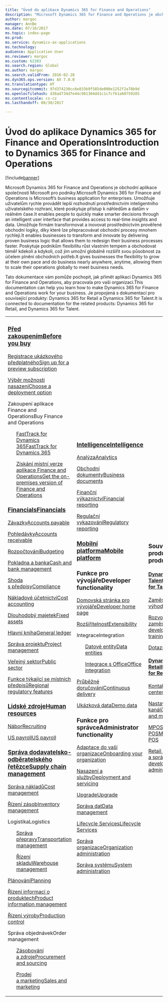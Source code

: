 ```yaml
---
title: "Úvod do aplikace Dynamics 365 for Finance and Operations"
description: "Microsoft Dynamics 365 for Finance and Operations je obchodní aplikace společnosti Microsoft pro podniky. Tato stránka vám pomůže seznámit se s produktem a začít ho používat."
author: margoc
manager: AnnBe
ms.date: 07/10/2017
ms.topic: index-page
ms.prod: 
ms.service: dynamics-ax-applications
ms.technology: 
audience: Application User
ms.reviewer: margoc
ms.custom: 62303
ms.search.region: Global
ms.author: margoc
ms.search.validFrom: 2016-02-28
ms.dyn365.ops.version: AX 7.0.0
ms.translationtype: HT
ms.sourcegitcommit: 97d374230cc6e833b9f585de000e1252f2a78b9d
ms.openlocfilehash: d38ad734d7e44c981304dd1c1c7cf61a60759285
ms.contentlocale: cs-cz
ms.lasthandoff: 08/30/2017

---
```


# <a name="introduction-to-dynamics-365-for-finance-and-operations"></a><span data-ttu-id="f0693-104">Úvod do aplikace Dynamics 365 for Finance and Operations</span><span class="sxs-lookup"><span data-stu-id="f0693-104">Introduction to Dynamics 365 for Finance and Operations</span></span>
[!include[banner](includes/banner.md)]

<span data-ttu-id="f0693-105">Microsoft Dynamics 365 for Finance and Operations je obchodní aplikace společnosti Microsoft pro podniky.</span><span class="sxs-lookup"><span data-stu-id="f0693-105">Microsoft Dynamics 365 for Finance and Operations is Microsoft’s business application for enterprises.</span></span> <span data-ttu-id="f0693-106">Umožňuje uživatelům rychle provádět lepší rozhodnutí prostřednictvím inteligentního uživatelského rozhraní, které poskytuje přístup k náhledům a datům v reálném čase.</span><span class="sxs-lookup"><span data-stu-id="f0693-106">It enables people to quickly make smarter decisions through an intelligent user interface that provides access to real-time insights and data.</span></span> <span data-ttu-id="f0693-107">Umožňuje firmám transformovat a inovovat prostřednictvím prověřené obchodní logiky, díky které lze přepracovávat obchodní procesy mnohem rychleji.</span><span class="sxs-lookup"><span data-stu-id="f0693-107">It enables businesses to transform and innovate by delivering proven business logic that allows them to redesign their business processes faster.</span></span> <span data-ttu-id="f0693-108">Poskytuje podnikům flexibilitu růst vlastním tempem a obchodovat téměř kdekoli a kdykoli, což jim umožní globálně rozšířit svou působnost za účelem plnění obchodních potřeb.</span><span class="sxs-lookup"><span data-stu-id="f0693-108">It gives businesses the flexibility to grow at their own pace and do business nearly anywhere, anytime, allowing them to scale their operations globally to meet business needs.</span></span> 

<span data-ttu-id="f0693-109">Tato dokumentace vám pomůže pochopit, jak přimět aplikaci Dynamics 365 for Finance and Operations, aby pracovala pro vaši organizaci.</span><span class="sxs-lookup"><span data-stu-id="f0693-109">This documentation can help you learn how to make Dynamics 365 for Finance and Operations work for your business.</span></span> <span data-ttu-id="f0693-110">Je propojená s dokumentací pro související produkty: Dynamics 365 for Retail a Dynamics 365 for Talent.</span><span class="sxs-lookup"><span data-stu-id="f0693-110">It is connected to documentation for the related products: Dynamics 365 for Retail, and Dynamics 365 for Talent.</span></span> 

<table>
<colgroup>
<col width="33%" />
<col width="33%" />
<col width="33%" />
</colgroup>
<tbody>
<tr class="odd">
<td>
<h3><span data-ttu-id="f0693-111"><a href="../fin-and-ops/get-started/before-you-buy">Před zakoupením</a></span><span class="sxs-lookup"><span data-stu-id="f0693-111"><a href="../fin-and-ops/get-started/before-you-buy">Before you buy</a></span></span></h3>
<p><span data-ttu-id="f0693-112"><a href="../dev-itpro/dev-tools/sign-up-preview-subscription">Registrace ukázkového předplatného</a></span><span class="sxs-lookup"><span data-stu-id="f0693-112"><a href="../dev-itpro/dev-tools/sign-up-preview-subscription">Sign up for a preview subscription</a></span></span></p>
 <p><span data-ttu-id="f0693-113"><a href="../dev-itpro/deployment/choose-deployment-type">Výběr možnosti nasazení</a></span><span class="sxs-lookup"><span data-stu-id="f0693-113"><a href="../dev-itpro/deployment/choose-deployment-type">Choose a deployment option</a></span></span></p>
<p><span data-ttu-id="f0693-114">Zakoupení aplikace Finance and Operations</span><span class="sxs-lookup"><span data-stu-id="f0693-114">Buy Finance and Operations</span></span></p>
 <ul style="list-style-type:none">
  <p><span data-ttu-id="f0693-115"><a href="../fin-and-ops/get-started/fasttrack-dynamics-365-overview">FastTrack for Dynamics 365</a></span><span class="sxs-lookup"><span data-stu-id="f0693-115"><a href="../fin-and-ops/get-started/fasttrack-dynamics-365-overview">FastTrack for Dynamics 365</a></span></span></p>
  <p><span data-ttu-id="f0693-116"><a href="../dev-itpro/get-started/purchase-on-premises">Získání místní verze aplikace Finance and Operations</a></span><span class="sxs-lookup"><span data-stu-id="f0693-116"><a href="../dev-itpro/get-started/purchase-on-premises">Get the on-premises version of Finance and Operations</a></span></span></p></ul>

<h3><span data-ttu-id="f0693-117"><a href="../financials/index">Financials</a></span><span class="sxs-lookup"><span data-stu-id="f0693-117"><a href="../financials/index">Financials</a></span></span></h3>
<p><span data-ttu-id="f0693-118"><a href="../financials/accounts-payable/accounts-payable">Závazky</a></span><span class="sxs-lookup"><span data-stu-id="f0693-118"><a href="../financials/accounts-payable/accounts-payable">Accounts payable</a></span></span></p>
<p><span data-ttu-id="f0693-119"><a href="../financials/accounts-receivable/accounts-receivable">Pohledávky</a></span><span class="sxs-lookup"><span data-stu-id="f0693-119"><a href="../financials/accounts-receivable/accounts-receivable">Accounts receivable</a></span></span></p>
<p><span data-ttu-id="f0693-120"><a href="../financials/budgeting/budgeting-overview">Rozpočtování</a></span><span class="sxs-lookup"><span data-stu-id="f0693-120"><a href="../financials/budgeting/budgeting-overview">Budgeting</a></span></span></p>
<p><span data-ttu-id="f0693-121"><a href="../financials/cash-bank-management/cash-bank-management">Pokladna a banka</a></span><span class="sxs-lookup"><span data-stu-id="f0693-121"><a href="../financials/cash-bank-management/cash-bank-management">Cash and bank management</a></span></span></p>
<p><span data-ttu-id="f0693-122"><a href="../financials/general-ledger/audit-policy-rules">Shoda s předpisy</a></span><span class="sxs-lookup"><span data-stu-id="f0693-122"><a href="../financials/general-ledger/audit-policy-rules">Compliance</a></span></span></p>
<p><span data-ttu-id="f0693-123"><a href="../financials/cost-accounting/cost-accounting-home-page">Nákladové účetnictví</a></span><span class="sxs-lookup"><span data-stu-id="f0693-123"><a href="../financials/cost-accounting/cost-accounting-home-page">Cost accounting</a></span></span></p>
<p><span data-ttu-id="f0693-124"><a href="../financials/fixed-assets/fixed-assets">Dlouhodobý majetek</a></span><span class="sxs-lookup"><span data-stu-id="f0693-124"><a href="../financials/fixed-assets/fixed-assets">Fixed assets</a></span></span></p>
<p><span data-ttu-id="f0693-125"><a href="../financials/general-ledger/general-ledger">Hlavní kniha</a></span><span class="sxs-lookup"><span data-stu-id="f0693-125"><a href="../financials/general-ledger/general-ledger">General ledger</a></span></span></p>
<p><span data-ttu-id="f0693-126"><a href="../financials/project-management/overview-project-management-accounting">Správa projektu</a></span><span class="sxs-lookup"><span data-stu-id="f0693-126"><a href="../financials/project-management/overview-project-management-accounting">Project management</a></span></span></p>
<p><span data-ttu-id="f0693-127"><a href="../financials/public-sector/public-sector-functionality">Veřejný sektor</a></span><span class="sxs-lookup"><span data-stu-id="f0693-127"><a href="../financials/public-sector/public-sector-functionality">Public sector</a></span></span></p>
<p><span data-ttu-id="f0693-128"><a href="../dev-itpro/lcs-solutions/country-region">Funkce týkající se místních předpisů</a></span><span class="sxs-lookup"><span data-stu-id="f0693-128"><a href="../dev-itpro/lcs-solutions/country-region">Regional regulatory features</a></span></span></p>

<H3><span data-ttu-id="f0693-129"><a href="hr/hr-landing-page">Lidské zdroje</a></span><span class="sxs-lookup"><span data-stu-id="f0693-129"><a href="hr/hr-landing-page">Human resources</a></span></span></h3>
<p><span data-ttu-id="f0693-130"><a href="hr/manage-recruiting-process">Nábor</a></span><span class="sxs-lookup"><span data-stu-id="f0693-130"><a href="hr/manage-recruiting-process">Recruiting</a></span></span></p>
<p><span data-ttu-id="f0693-131"><a href="hr/localizations/noam-usa-payroll">US payroll</a></span><span class="sxs-lookup"><span data-stu-id="f0693-131"><a href="hr/localizations/noam-usa-payroll">US payroll</a></span></span></p>

<h3><span data-ttu-id="f0693-132"><a href="../supply-chain/index">Správa dodavatelsko-odběratelského řetězce</a></span><span class="sxs-lookup"><span data-stu-id="f0693-132"><a href="../supply-chain/index">Supply chain management</a></span></span></h3>
<p><span data-ttu-id="f0693-133"><a href="../supply-chain/cost-management/costing-sheets">Správa nákladů</a></span><span class="sxs-lookup"><span data-stu-id="f0693-133"><a href="../supply-chain/cost-management/costing-sheets">Cost management</a></span></span></p>
<p><span data-ttu-id="f0693-134"><a href="../supply-chain/inventory/inventory-locations">Řízení zásob</a></span><span class="sxs-lookup"><span data-stu-id="f0693-134"><a href="../supply-chain/inventory/inventory-locations">Inventory management</a></span></span></p>
<p><span data-ttu-id="f0693-135">Logistika</span><span class="sxs-lookup"><span data-stu-id="f0693-135">Logistics</span></span></p>
<ul style="list-style-type:none">
<p><span data-ttu-id="f0693-136"><a href="../supply-chain/transportation/transportation-management-overview">Správa přepravy</a></span><span class="sxs-lookup"><span data-stu-id="f0693-136"><a href="../supply-chain/transportation/transportation-management-overview">Transportation management</a></span></span></p>
<p><span data-ttu-id="f0693-137"><a href="../supply-chain/warehousing/warehouse-configuration">Řízení skladu</a></span><span class="sxs-lookup"><span data-stu-id="f0693-137"><a href="../supply-chain/warehousing/warehouse-configuration">Warehouse management</a></span></span></p></ul>
<p><span data-ttu-id="f0693-138"><a href="../supply-chain/master-planning/master-plans">Plánování</a></span><span class="sxs-lookup"><span data-stu-id="f0693-138"><a href="../supply-chain/master-planning/master-plans">Planning</a></span></span></p>
<p><span data-ttu-id="f0693-139"><a href="../supply-chain/pim/product-information">Řízení informací o produktech</a></span><span class="sxs-lookup"><span data-stu-id="f0693-139"><a href="../supply-chain/pim/product-information">Product information management</a></span></span></p>
<p><span data-ttu-id="f0693-140"><a href="../supply-chain/production-control/create-production-orders">Řízení výroby</a></span><span class="sxs-lookup"><span data-stu-id="f0693-140"><a href="../supply-chain/production-control/create-production-orders">Production control</a></span></span></p>
<p><span data-ttu-id="f0693-141">Správa objednávek</span><span class="sxs-lookup"><span data-stu-id="f0693-141">Order management</span></span></p>
  <ul style="list-style-type:none">
  <p><span data-ttu-id="f0693-142"><a href="../supply-chain/procurement/procurement-sourcing-overview">Zásobování a zdroje</a></span><span class="sxs-lookup"><span data-stu-id="f0693-142"><a href="../supply-chain/procurement/procurement-sourcing-overview">Procurement and sourcing</a></span></span></p>
  <p><span data-ttu-id="f0693-143"><a href="../supply-chain/sales-marketing/overview-sales-marketing">Prodej a marketing</a></span><span class="sxs-lookup"><span data-stu-id="f0693-143"><a href="../supply-chain/sales-marketing/overview-sales-marketing">Sales and marketing</a></span></span></p></ul>
</td>
<td>
<h3><span data-ttu-id="f0693-144"><a href="../dev-itpro/analytics/information-access-reporting">Intelligence</a></span><span class="sxs-lookup"><span data-stu-id="f0693-144"><a href="../dev-itpro/analytics/information-access-reporting">Intelligence</a></span></span></h3>
<p><span data-ttu-id="f0693-145"><a href="../dev-itpro/analytics/analytics">Analýza</a></span><span class="sxs-lookup"><span data-stu-id="f0693-145"><a href="../dev-itpro/analytics/analytics">Analytics</a></span></span></p>
 <p><span data-ttu-id="f0693-146"><a href="../dev-itpro/analytics/document-reporting-services">Obchodní dokumenty</a></span><span class="sxs-lookup"><span data-stu-id="f0693-146"><a href="../dev-itpro/analytics/document-reporting-services">Business documents</a></span></span></p>
<p><span data-ttu-id="f0693-147"><a href="../dev-itpro/analytics/financial-reporting-intro">Finanční výkaznictví</a></span><span class="sxs-lookup"><span data-stu-id="f0693-147"><a href="../dev-itpro/analytics/financial-reporting-intro">Financial reporting</a></span></span></p>
<p><span data-ttu-id="f0693-148"><a href="../dev-itpro/analytics/general-electronic-reporting">Regulační vykazování</a></span><span class="sxs-lookup"><span data-stu-id="f0693-148"><a href="../dev-itpro/analytics/general-electronic-reporting">Regulatory reporting</a></span></span></p>

<h3><span data-ttu-id="f0693-149"><a href="../dev-itpro/mobile-apps/platform/mobile-platform-home-page">Mobilní platforma</a></span><span class="sxs-lookup"><span data-stu-id="f0693-149"><a href="../dev-itpro/mobile-apps/platform/mobile-platform-home-page">Mobile platform</a></span></span></h3>

<h3><span data-ttu-id="f0693-150">Funkce pro vývojáře</span><span class="sxs-lookup"><span data-stu-id="f0693-150">Developer functionality</span></span></h3>
<p><span data-ttu-id="f0693-151"><a href="../dev-itpro/dev-tools/developer-home-page">Domovská stránka pro vývojáře</a></span><span class="sxs-lookup"><span data-stu-id="f0693-151"><a href="../dev-itpro/dev-tools/developer-home-page">Developer home page</a></span></span></p>
<p><span data-ttu-id="f0693-152"><a href="../dev-itpro/extensibility/extensibility-home-page">Rozšiřitelnost</a></span><span class="sxs-lookup"><span data-stu-id="f0693-152"><a href="../dev-itpro/extensibility/extensibility-home-page">Extensibility</a></span></span></p>
<p><span data-ttu-id="f0693-153">Integrace</span><span class="sxs-lookup"><span data-stu-id="f0693-153">Integration</span></span></p>
<ul style="list-style-type:none"><p><span data-ttu-id="f0693-154"><a href="../dev-itpro/data-entities/data-entities">Datové entity</a></span><span class="sxs-lookup"><span data-stu-id="f0693-154"><a href="../dev-itpro/data-entities/data-entities">Data entities</a></span></span></p>
<p><span data-ttu-id="f0693-155"><a href="../dev-itpro/office-integration/office-integration">Integrace s Office</a></span><span class="sxs-lookup"><span data-stu-id="f0693-155"><a href="../dev-itpro/office-integration/office-integration">Office integration</a></span></span></p></ul></p>
<p><span data-ttu-id="f0693-156"><a href="../dev-itpro/dev-tools/continuous-delivery-home-page">Průběžné doručování</a></span><span class="sxs-lookup"><span data-stu-id="f0693-156"><a href="../dev-itpro/dev-tools/continuous-delivery-home-page">Continuous delivery</a></span></span></p>
<p><span data-ttu-id="f0693-157"><a href="../dev-itpro/get-started/demo-data">Ukázková data</a></span><span class="sxs-lookup"><span data-stu-id="f0693-157"><a href="../dev-itpro/get-started/demo-data">Demo data</a></span></span></p>

<h3><span data-ttu-id="f0693-158">Funkce pro správce</span><span class="sxs-lookup"><span data-stu-id="f0693-158">Administrator functionality</span></span></h3>
<p><span data-ttu-id="f0693-159"><a href="../fin-and-ops/get-started/onboarding-home">Adaptace do vaší organizace</a></span><span class="sxs-lookup"><span data-stu-id="f0693-159"><a href="../fin-and-ops/get-started/onboarding-home">Onboarding your organization</a></span></span></p>
<p><span data-ttu-id="f0693-160"><a href="../dev-itpro/deployment/deploy-demo-environment">Nasazení a služby</a></span><span class="sxs-lookup"><span data-stu-id="f0693-160"><a href="../dev-itpro/deployment/deploy-demo-environment">Deployment and servicing</a></span></span></p>
<p><span data-ttu-id="f0693-161"><a href="../dev-itpro/migration-upgrade/upgrade-home-page">Upgrade</a></span><span class="sxs-lookup"><span data-stu-id="f0693-161"><a href="../dev-itpro/migration-upgrade/upgrade-home-page">Upgrade</a></span></span></p>
<p><span data-ttu-id="f0693-162"><a href="../dev-itpro/data-entities/data-management-integration-data-entity">Správa dat</a></span><span class="sxs-lookup"><span data-stu-id="f0693-162"><a href="../dev-itpro/data-entities/data-management-integration-data-entity">Data management</a></span></span></p>
<p><span data-ttu-id="f0693-163"><a href="../dev-itpro/lifecycle-services/lcs">Lifecycle Services</a></span><span class="sxs-lookup"><span data-stu-id="f0693-163"><a href="../dev-itpro/lifecycle-services/lcs">Lifecycle Services</a></span></span></p>
<p><span data-ttu-id="f0693-164"><a href="../fin-and-ops/organization-administration/organization-administration-home-page">Správa organizace</a></span><span class="sxs-lookup"><span data-stu-id="f0693-164"><a href="../fin-and-ops/organization-administration/organization-administration-home-page">Organization administration</a></span></span></p>
<p><span data-ttu-id="f0693-165"><a href="../dev-itpro/sysadmin/system-administration-home-page">Správa systému</a></span><span class="sxs-lookup"><span data-stu-id="f0693-165"><a href="../dev-itpro/sysadmin/system-administration-home-page">System administration</a></span></span></p>
</td>
<td>
<h3><span data-ttu-id="f0693-166">Související produkty</span><span class="sxs-lookup"><span data-stu-id="f0693-166">Related products</span></span></h3>
<h4><span data-ttu-id="f0693-167"><a href="../talent/index">Dynamics 365 for Talent</a></span><span class="sxs-lookup"><span data-stu-id="f0693-167"><a href="../talent/index">Dynamics 365 for Talent</a></span></span></h4>
<p><span data-ttu-id="f0693-168"><a href="../talent/manage-benefit-program">Zaměstnanecké výhody</a></span><span class="sxs-lookup"><span data-stu-id="f0693-168"><a href="../talent/manage-benefit-program">Benefits</a></span></span></p>
<p><span data-ttu-id="f0693-169"><a href="../talent/performance-management-overview">Rozvoj a školení zaměstnanců</a></span><span class="sxs-lookup"><span data-stu-id="f0693-169"><a href="../talent/performance-management-overview">Employee development and training</a></span></span></p>
<p><span data-ttu-id="f0693-170"><a href="../talent/questionnaires">Dotazník</a></span><span class="sxs-lookup"><span data-stu-id="f0693-170"><a href="../talent/questionnaires">Questionnaire</a></span></span></p>

<h4><span data-ttu-id="f0693-171"><a href="../retail/index">Dynamics 365 for Retail</a></span><span class="sxs-lookup"><span data-stu-id="f0693-171"><a href="../retail/index">Dynamics 365 for Retail</a></span></span></h4>
<p><span data-ttu-id="f0693-172"><a href="../retail/call-center-functionality">Kontaktní středisko</span><span class="sxs-lookup"><span data-stu-id="f0693-172"><a href="../retail/call-center-functionality">Call center</span></span></p>
<p><span data-ttu-id="f0693-173"><a href="../retail/define-maintain-retail-channels">Nastavení a správa kanálů</span><span class="sxs-lookup"><span data-stu-id="f0693-173"><a href="../retail/define-maintain-retail-channels">Channel setup and management</span></span></p>
<p><span data-ttu-id="f0693-174"><a href="../retail/retail-peripherals-overview">MPOS a Cloud POS</span><span class="sxs-lookup"><span data-stu-id="f0693-174"><a href="../retail/retail-peripherals-overview">MPOS and Cloud POS</span></span></p>
<p><span data-ttu-id="f0693-175"><a href="../retail/dev-itpro/dev-retail-home-page">Retail – vývojář a správce</span><span class="sxs-lookup"><span data-stu-id="f0693-175"><a href="../retail/dev-itpro/dev-retail-home-page">Retail developer and administration</span></span></p>

</td>
</tr>

</tbody>
</table>

